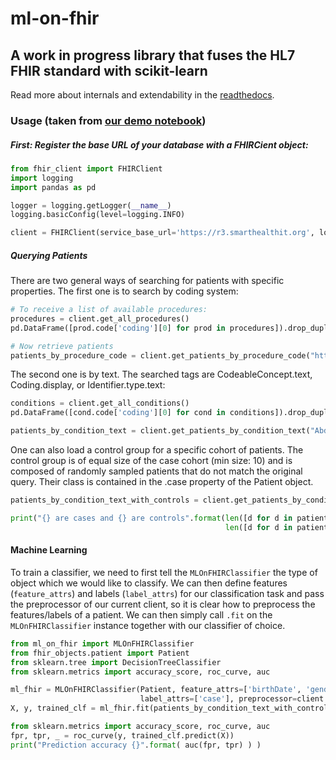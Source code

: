 # ml-on-fhir

## A work in progress library that fuses the HL7 FHIR standard with scikit-learn

Read more about internals and extendability in the [readthedocs](https://ml-on-fhir.readthedocs.io/en/latest/).

### Usage (taken from [our demo notebook](https://github.com/chrisby/ml-on-fhir/blob/master/src/Demo.ipynb))

##### First: Register the base URL of your database with a FHIRCient object:

```python
from fhir_client import FHIRClient
import logging
import pandas as pd

logger = logging.getLogger(__name__)
logging.basicConfig(level=logging.INFO)

client = FHIRClient(service_base_url='https://r3.smarthealthit.org', logger=logger)
```

##### Querying Patients
There are two general ways of searching for patients with specific properties.
The first one is to search by coding system:
```python
# To receive a list of available procedures:
procedures = client.get_all_procedures()
pd.DataFrame([prod.code['coding'][0] for prod in procedures]).drop_duplicates().sort_values(by=['display']).head()

# Now retrieve patients
patients_by_procedure_code = client.get_patients_by_procedure_code("http://snomed.info/sct","73761001")
```

The second one is by text. The searched tags are CodeableConcept.text, Coding.display, or Identifier.type.text:
```python
conditions = client.get_all_conditions()
pd.DataFrame([cond.code['coding'][0] for cond in conditions]).drop_duplicates(subset=['display']).sort_values(by='display', ascending=True).head()

patients_by_condition_text = client.get_patients_by_condition_text("Abdominal pain")
```

One can also load a control group for a specific cohort of patients. The control group is of equal size of the case cohort (min size: 10) and is composed of randomly sampled patients that do not match the original query. Their class is contained in the .case property of the Patient object.
```python
patients_by_condition_text_with_controls = client.get_patients_by_condition_text("Abdominal pain", controls=True)

print("{} are cases and {} are controls".format(len([d for d in patients_by_condition_text_with_controls if d.case]), 
                                                len([d for d in patients_by_condition_text_with_controls if not d.case])))
```

#### Machine Learning
To train a classifier, we need to first tell the `MLOnFHIRClassifier` the type of object which we would like to classify. We can then define features (`feature_attrs`) and labels (`label_attrs`) for our classification task and pass the preprocessor of our current client, so it is clear how to preprocess the features/labels of a patient. We can then simply call `.fit` on the `MLOnFHIRClassifier` instance together with our classifier of choice.

```python
from ml_on_fhir import MLOnFHIRClassifier
from fhir_objects.patient import Patient
from sklearn.tree import DecisionTreeClassifier
from sklearn.metrics import accuracy_score, roc_curve, auc

ml_fhir = MLOnFHIRClassifier(Patient, feature_attrs=['birthDate', 'gender'],
                             label_attrs=['case'], preprocessor=client.preprocessor)
X, y, trained_clf = ml_fhir.fit(patients_by_condition_text_with_controls, DecisionTreeClassifier())

from sklearn.metrics import accuracy_score, roc_curve, auc
fpr, tpr, _ = roc_curve(y, trained_clf.predict(X))
print("Prediction accuracy {}".format( auc(fpr, tpr) ) )
```
